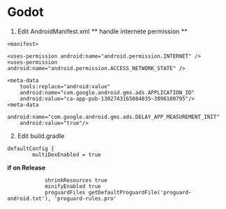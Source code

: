 # Godot
1. Edit AndroidManifest.xml
** handle internete permission **
```
<manifest>

<uses-permission android:name="android.permission.INTERNET" />
<uses-permission android:name="android.permission.ACCESS_NETWORK_STATE" />

<meta-data
    tools:replace="android:value"
    android:name="com.google.android.gms.ads.APPLICATION_ID"
    android:value="ca-app-pub-1302743165084035~3896100795"/>
<meta-data
    android:name="com.google.android.gms.ads.DELAY_APP_MEASUREMENT_INIT"
    android:value="true"/>
```
2. Edit build.gradle
```
defaultConfig {
        multiDexEnabled = true
```
**if on Release**
```
            shrinkResources true
            minifyEnabled true
            proguardFiles getDefaultProguardFile('proguard-android.txt'), 'proguard-rules.pro'
```
